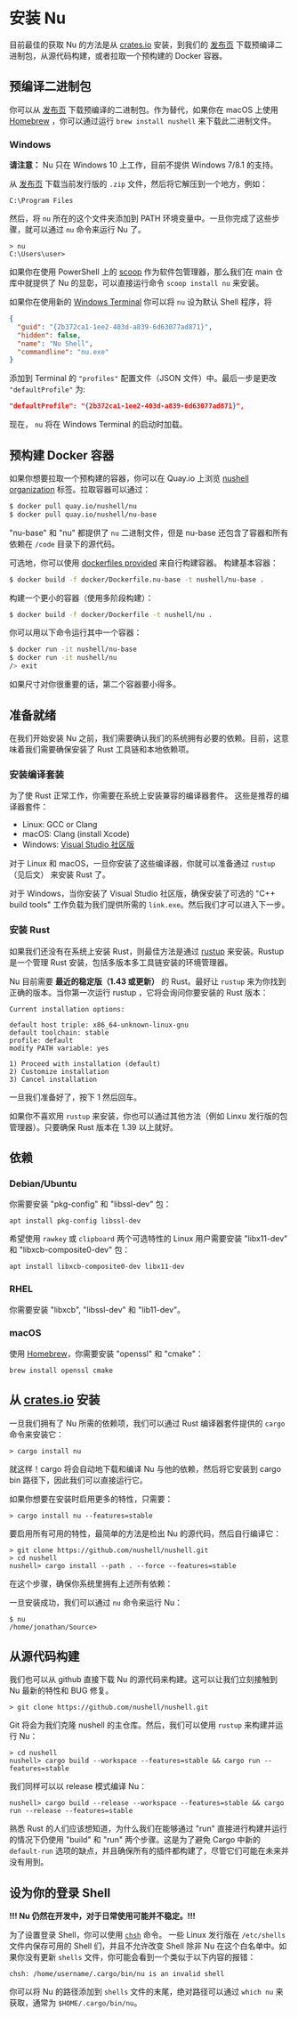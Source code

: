 # 安装 Nu

目前最佳的获取 Nu 的方法是从 [crates.io](https://crates.io) 安装，到我们的 [发布页](https://github.com/nushell/nushell/releases) 下载预编译二进制包，从源代码构建，或者拉取一个预构建的 Docker 容器。

## 预编译二进制包

你可以从 [发布页](https://github.com/nushell/nushell/releases) 下载预编译的二进制包。作为替代，如果你在 macOS 上使用 [Homebrew](https://brew.sh/) ，你可以通过运行 `brew install nushell` 来下载此二进制文件。

### Windows

**请注意：** Nu 只在 Windows 10 上工作，目前不提供 Windows 7/8.1 的支持。

从 [发布页](https://github.com/nushell/nushell/releases) 下载当前发行版的 `.zip` 文件，然后将它解压到一个地方，例如：

```
C:\Program Files
```

然后，将 `nu` 所在的这个文件夹添加到 PATH 环境变量中。一旦你完成了这些步骤，就可以通过 `nu` 命令来运行 Nu 了。

```
> nu
C:\Users\user>
```

如果你在使用 PowerShell 上的 [scoop](https://scoop.sh) 作为软件包管理器，那么我们在 main 仓库中就提供了 Nu 的显彰，可以直接运行命令 `scoop install nu` 来安装。

如果你在使用新的 [Windows Terminal](https://github.com/microsoft/terminal) 你可以将 `nu` 设为默认 Shell 程序，将

```json
{
  "guid": "{2b372ca1-1ee2-403d-a839-6d63077ad871}",
  "hidden": false,
  "name": "Nu Shell",
  "commandline": "nu.exe"
}
```

添加到 Terminal 的 `"profiles"` 配置文件（JSON 文件）中。最后一步是更改 `"defaultProfile"` 为:

```json
"defaultProfile": "{2b372ca1-1ee2-403d-a839-6d63077ad871}",
```

现在， `nu` 将在 Windows Terminal 的启动时加载。

## 预构建 Docker 容器

如果你想要拉取一个预构建的容器，你可以在 Quay.io 上浏览 [nushell organization](https://quay.io/organization/nushell)
标签。拉取容器可以通过：

```bash
$ docker pull quay.io/nushell/nu
$ docker pull quay.io/nushell/nu-base
```

"nu-base" 和 "nu" 都提供了 `nu` 二进制文件，但是 nu-base 还包含了容器和所有依赖在 `/code` 目录下的源代码。

可选地，你可以使用 [dockerfiles provided](https://github.com/nushell/nushell/tree/master/docker) 来自行构建容器。
构建基本容器：

```bash
$ docker build -f docker/Dockerfile.nu-base -t nushell/nu-base .
```

构建一个更小的容器（使用多阶段构建）：

```bash
$ docker build -f docker/Dockerfile -t nushell/nu .
```

你可以用以下命令运行其中一个容器：

```bash
$ docker run -it nushell/nu-base
$ docker run -it nushell/nu
/> exit
```

如果尺寸对你很重要的话，第二个容器要小得多。

## 准备就绪

在我们开始安装 Nu 之前，我们需要确认我们的系统拥有必要的依赖。目前，这意味着我们需要确保安装了 Rust 工具链和本地依赖项。

### 安装编译套装

为了使 Rust 正常工作，你需要在系统上安装兼容的编译器套件。 这些是推荐的编译器套件：

- Linux: GCC or Clang
- macOS: Clang (install Xcode)
- Windows: [Visual Studio 社区版](https://visualstudio.microsoft.com/vs/community/)

对于 Linux 和 macOS，一旦你安装了这些编译器，你就可以准备通过 `rustup` （见后文） 来安装 Rust 了。

对于 Windows，当你安装了 Visual Studio 社区版，确保安装了可选的 "C++ build tools" 工作负载为我们提供所需的 `link.exe`。然后我们才可以进入下一步。

### 安装 Rust

如果我们还没有在系统上安装 Rust，则最佳方法是通过 [rustup](https://rustup.rs) 来安装。Rustup 是一个管理 Rust 安装，包括多版本多工具链安装的环境管理器。

Nu 目前需要 **最近的稳定版（1.43 或更新）** 的 Rust。最好让 `rustup` 来为你找到正确的版本。当你第一次运行 rustup ，它将会询问你要安装的 Rust 版本：

```
Current installation options:

default host triple: x86_64-unknown-linux-gnu
default toolchain: stable
profile: default
modify PATH variable: yes

1) Proceed with installation (default)
2) Customize installation
3) Cancel installation
```

一旦我们准备好了，按下 1 然后回车。

如果你不喜欢用 `rustup` 来安装，你也可以通过其他方法（例如 Linxu 发行版的包管理器）。只要确保 Rust 版本在 1.39 以上就好。

## 依赖

### Debian/Ubuntu

你需要安装 "pkg-config" 和 "libssl-dev" 包：

```
apt install pkg-config libssl-dev
```

希望使用 `rawkey` 或 `clipboard` 两个可选特性的 Linux 用户需要安装 "libx11-dev" 和 "libxcb-composite0-dev" 包：

```
apt install libxcb-composite0-dev libx11-dev
```

### RHEL

你需要安装 "libxcb", "libssl-dev" 和 "lib11-dev"。

### macOS

使用 [Homebrew](https://brew.sh/)，你需要安装 "openssl" 和 "cmake"：

```
brew install openssl cmake
```

## 从 [crates.io](https://crates.io) 安装

一旦我们拥有了 Nu 所需的依赖项，我们可以通过 Rust 编译器套件提供的 `cargo` 命令来安装它：

```
> cargo install nu
```

就这样！cargo 将会自动地下载和编译 Nu 与他的依赖，然后将它安装到 cargo bin 路径下，因此我们可以直接运行它。

如果你想要在安装时启用更多的特性，只需要：

```
> cargo install nu --features=stable
```

要启用所有可用的特性，最简单的方法是检出 Nu 的源代码，然后自行编译它：

```
> git clone https://github.com/nushell/nushell.git
> cd nushell
nushell> cargo install --path . --force --features=stable
```

在这个步骤，确保你系统里拥有上述所有依赖：

一旦安装成功，我们可以通过 `nu` 命令来运行 Nu：

```
$ nu
/home/jonathan/Source>
```

## 从源代码构建

我们也可以从 github 直接下载 Nu 的源代码来构建。这可以让我们立刻接触到 Nu 最新的特性和 BUG 修复。

```
> git clone https://github.com/nushell/nushell.git
```

Git 将会为我们克隆 nushell 的主仓库。然后，我们可以使用 `rustup` 来构建并运行 Nu：

```
> cd nushell
nushell> cargo build --workspace --features=stable && cargo run --features=stable
```

我们同样可以以 release 模式编译 Nu：

```
nushell> cargo build --release --workspace --features=stable && cargo run --release --features=stable
```

熟悉 Rust 的人们应该想知道，为什么我们在能够通过 "run" 直接进行构建并运行的情况下仍使用 "build" 和 "run" 两个步骤。这是为了避免 Cargo 中新的 `default-run` 选项的缺点，并且确保所有的插件都构建了，尽管它们可能在未来并没有用到。

## 设为你的登录 Shell

**!!! Nu 仍然在开发中，对于日常使用可能并不稳定。!!!**

为了设置登录 Shell，你可以使用 [`chsh`](https://linux.die.net/man/1/chsh) 命令。
一些 Linux 发行版在 `/etc/shells` 文件内保存可用的 Shell 们，并且不允许改变 Shell 除非 Nu 在这个白名单中。如果你没有更新 `shells` 文件，你可能会看到一个类似于以下内容的报错：

```
chsh: /home/username/.cargo/bin/nu is an invalid shell
```

你可以将 Nu 的路径添加到 `shells` 文件的末尾，绝对路径可以通过 `which nu` 来获取，通常为 `$HOME/.cargo/bin/nu`。
